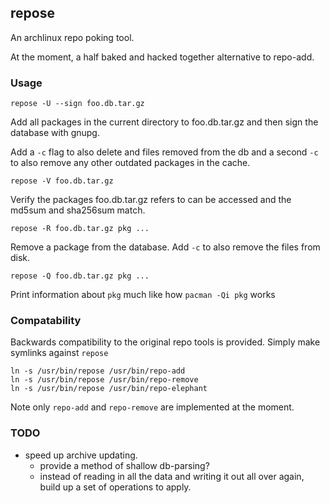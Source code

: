 ## repose

An archlinux repo poking tool.

At the moment, a half baked and hacked together alternative to repo-add.

### Usage

    repose -U --sign foo.db.tar.gz

Add all packages in the current directory to foo.db.tar.gz and then sign
the database with gnupg.

Add a `-c` flag to also delete and files removed from the db and a
second `-c` to also remove any other outdated packages in the cache.

    repose -V foo.db.tar.gz

Verify the packages foo.db.tar.gz refers to can be accessed and the
md5sum and sha256sum match.

    repose -R foo.db.tar.gz pkg ...

Remove a package from the database. Add `-c` to also remove the files
from disk.

    repose -Q foo.db.tar.gz pkg ...

Print information about `pkg` much like how `pacman -Qi pkg` works

### Compatability

Backwards compatibility to the original repo tools is provided. Simply
make symlinks against `repose`

    ln -s /usr/bin/repose /usr/bin/repo-add
    ln -s /usr/bin/repose /usr/bin/repo-remove
    ln -s /usr/bin/repose /usr/bin/repo-elephant

Note only `repo-add` and `repo-remove` are implemented at the moment.

### TODO

- speed up archive updating.
    - provide a method of shallow db-parsing?
    - instead of reading in all the data and writing it out all over
      again, build up a set of operations to apply.
